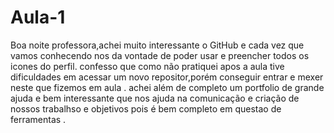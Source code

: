 
# Aula-1
Boa noite professora,achei muito interessante o GitHub e cada vez que vamos conhecendo nos da vontade de poder usar e preencher todos os icones do perfil.
confesso que como não pratiquei apos a aula tive dificuldades em acessar um novo repositor,porém conseguir entrar e mexer neste que fizemos em aula .
achei além de completo um portfolio de grande ajuda e bem interessante que nos ajuda na comunicação e criação de nossos trabalhso e objetivos pois é bem completo em questao de ferramentas .
